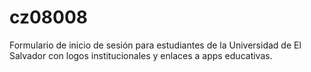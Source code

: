 # cz08008
Formulario de inicio de sesión para estudiantes de la Universidad de El Salvador con logos institucionales y enlaces a apps educativas.
